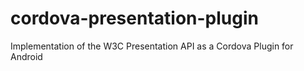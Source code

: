 # cordova-presentation-plugin
Implementation of the W3C Presentation API as a Cordova Plugin for Android
